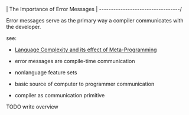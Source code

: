| The Importance of Error Messages |
\----------------------------------/

Error messages serve as the primary way a compiler communicates with the
developer.

see:
- [Language Complexity and its effect of Meta-Programming](meta-conversation.md)

- error messages are compile-time communication
- nonlanguage feature sets
- basic source of computer to programmer communication
- compiler as communication primitive

TODO write overview
